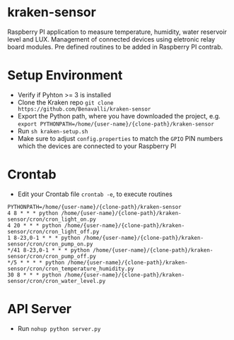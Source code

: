 # kraken-sensor
Raspberry PI application to measure temperature, humidity, water reservoir level and LUX. 
Management of connected devices using eletronic relay board modules.
Pre defined routines to be added in Raspberry PI contrab.

# Setup Environment

   - Verify if Pyhton >= 3 is installed
   - Clone the Kraken repo `git clone https://github.com/Benavalli/kraken-sensor`
   - Export the Python path, where you have downloaded the project, e.g.  `export PYTHONPATH=/home/{user-name}/{clone-path}/kraken-sensor`
   - Run `sh kraken-setup.sh`
   - Make sure to adjust `config.properties` to match the `GPIO` PIN numbers which the devices are connected to your Raspberry PI

# Crontab

   - Edit your Crontab file `crontab -e`, to execute routines
 
```
PYTHONPATH=/home/{user-name}/{clone-path}/kraken-sensor
4 8 * * * python /home/{user-name}/{clone-path}/kraken-sensor/cron/cron_light_on.py
4 20 * * * python /home/{user-name}/{clone-path}/kraken-sensor/cron/cron_light_off.py
1 8-23,0-1 * * * python /home/{user-name}/{clone-path}/kraken-sensor/cron/cron_pump_on.py
*/41 8-23,0-1 * * * python /home/{user-name}/{clone-path}/kraken-sensor/cron/cron_pump_off.py
*/5 * * * * python /home/{user-name}/{clone-path}/kraken-sensor/cron/cron_temperature_humidity.py
30 8 * * * python /home/{user-name}/{clone-path}/kraken-sensor/cron/cron_water_level.py
```

# API Server

   - Run `nohup python server.py` 
